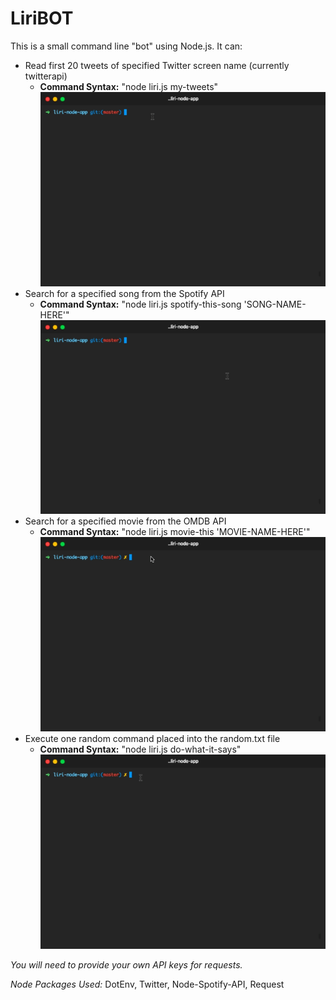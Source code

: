 # LiriBOT

This is a small command line "bot" using Node.js. It can:

* Read first 20 tweets of specified Twitter screen name (currently twitterapi)
  * **Command Syntax:** "node liri.js my-tweets"
  ![Tweet Demo](assets/tweetdemo.gif)
* Search for a specified song from the Spotify API
  * **Command Syntax:** "node liri.js spotify-this-song 'SONG-NAME-HERE'"
  ![Spotify Demo](assets/spotifydemo.gif)
* Search for a specified movie from the OMDB API
  * **Command Syntax:** "node liri.js movie-this 'MOVIE-NAME-HERE'"
  ![Movie Demo](assets/moviedemo.gif)
* Execute one random command placed into the random.txt file
  * **Command Syntax:** "node liri.js do-what-it-says"
  ![Random Demo](assets/randomdemo.gif)

*You will need to provide your own API keys for requests.*

*Node Packages Used:*
DotEnv,
Twitter,
Node-Spotify-API,
Request